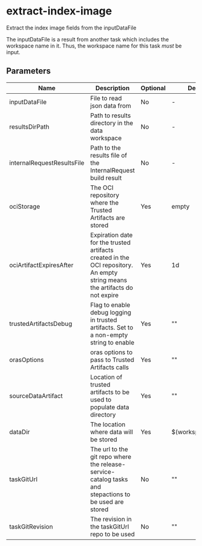 # extract-index-image

Extract the index image fields from the inputDataFile

The inputDataFile is a result from another task which includes the workspace name in it. Thus,
the workspace name for this task *must* be input.

## Parameters

| Name                        | Description                                                                                                                | Optional | Default value           |
|-----------------------------|----------------------------------------------------------------------------------------------------------------------------|----------|-------------------------|
| inputDataFile               | File to read json data from                                                                                                | No       | -                       |
| resultsDirPath              | Path to results directory in the data workspace                                                                            | No       | -                       |
| internalRequestResultsFile  | Path to the results file of the InternalRequest build result | No       | -             |
| ociStorage                  | The OCI repository where the Trusted Artifacts are stored                                                                  | Yes      | empty                   |
| ociArtifactExpiresAfter     | Expiration date for the trusted artifacts created in the OCI repository. An empty string means the artifacts do not expire | Yes      | 1d                      |
| trustedArtifactsDebug       | Flag to enable debug logging in trusted artifacts. Set to a non-empty string to enable                                     | Yes      | ""                      |
| orasOptions                 | oras options to pass to Trusted Artifacts calls                                                                            | Yes      | ""                      | 
| sourceDataArtifact          | Location of trusted artifacts to be used to populate data directory                                                        | Yes      | ""                      |
| dataDir                     | The location where data will be stored                                                                                     | Yes      | $(workspaces.data.path) |
| taskGitUrl                  | The url to the git repo where the release-service-catalog tasks and stepactions to be used are stored                      | No       | ""                      |
| taskGitRevision             | The revision in the taskGitUrl repo to be used                                                                             | No       | ""                      |
